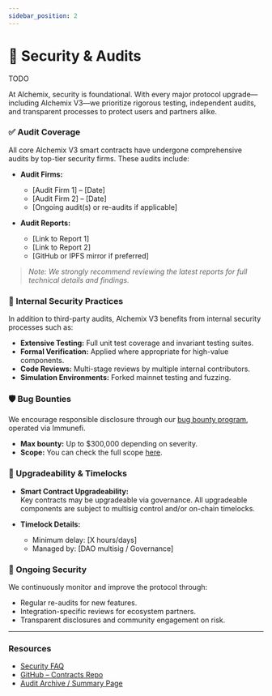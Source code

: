 ```yaml
---
sidebar_position: 2
---
```


# 🔐 Security & Audits

TODO

At Alchemix, security is foundational. With every major protocol upgrade—including Alchemix V3—we prioritize rigorous testing, independent audits, and transparent processes to protect users and partners alike.

### ✅ Audit Coverage

All core Alchemix V3 smart contracts have undergone comprehensive audits by top-tier security firms. These audits include:

- **Audit Firms:**

  - [Audit Firm 1] – [Date]
  - [Audit Firm 2] – [Date]
  - [Ongoing audit(s) or re-audits if applicable]

- **Audit Reports:**

  - [Link to Report 1]
  - [Link to Report 2]
  - [GitHub or IPFS mirror if preferred]

> _Note: We strongly recommend reviewing the latest reports for full technical details and findings._

### 🧪 Internal Security Practices

In addition to third-party audits, Alchemix V3 benefits from internal security processes such as:

- **Extensive Testing:** Full unit test coverage and invariant testing suites.
- **Formal Verification:** Applied where appropriate for high-value components.
- **Code Reviews:** Multi-stage reviews by multiple internal contributors.
- **Simulation Environments:** Forked mainnet testing and fuzzing.

### 🛡 Bug Bounties

We encourage responsible disclosure through our [bug bounty program](https://immunefi.com/bug-bounty/alchemix/information/), operated via Immunefi.

- **Max bounty:** Up to $300,000 depending on severity.
- **Scope:** You can check the full scope [here](https://immunefi.com/bug-bounty/alchemix/scope/#top).

### 🔄 Upgradeability & Timelocks

- **Smart Contract Upgradeability:**  
  Key contracts may be upgradeable via governance. All upgradeable components are subject to multisig control and/or on-chain timelocks.
- **Timelock Details:**

  - Minimum delay: [X hours/days]
  - Managed by: [DAO multisig / Governance]

### 📢 Ongoing Security

We continuously monitor and improve the protocol through:

- Regular re-audits for new features.
- Integration-specific reviews for ecosystem partners.
- Transparent disclosures and community engagement on risk.

---

### Resources

- [Security FAQ](#)
- [GitHub – Contracts Repo](#)
- [Audit Archive / Summary Page](#)
